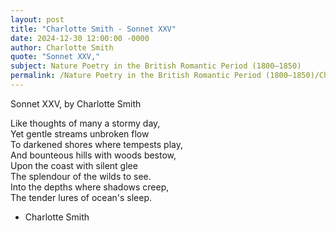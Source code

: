```yaml
---
layout: post
title: "Charlotte Smith - Sonnet XXV"
date: 2024-12-30 12:00:00 -0000
author: Charlotte Smith
quote: "Sonnet XXV,"
subject: Nature Poetry in the British Romantic Period (1800–1850)
permalink: /Nature Poetry in the British Romantic Period (1800–1850)/Charlotte Smith/Charlotte Smith - Sonnet XXV
---
```


Sonnet XXV,
   by Charlotte Smith

Like thoughts of many a stormy day,  
Yet gentle streams unbroken flow  
To darkened shores where tempests play,  
And bounteous hills with woods bestow,  
Upon the coast with silent glee  
The splendour of the wilds to see.  
Into the depths where shadows creep,  
The tender lures of ocean's sleep.

- Charlotte Smith
